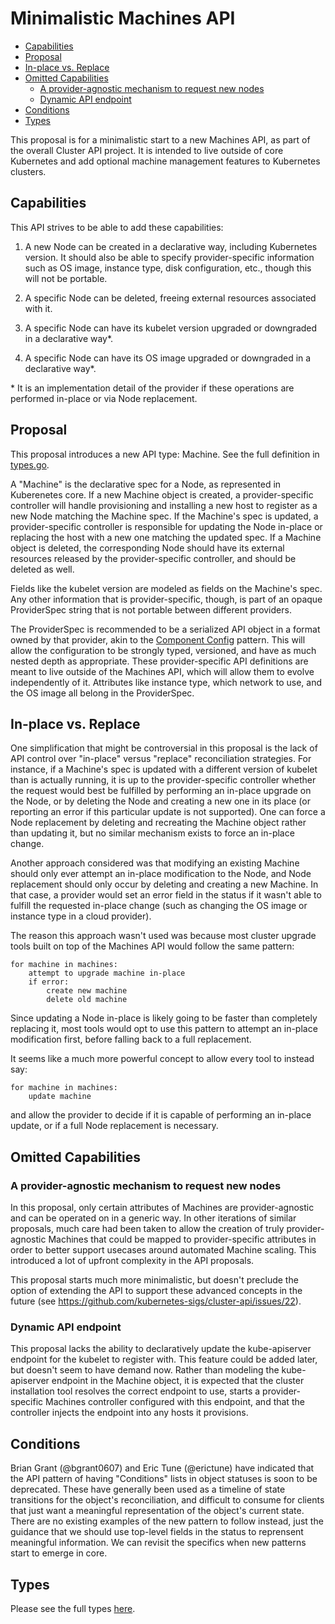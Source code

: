 Minimalistic Machines API
=========================
<!-- START doctoc generated TOC please keep comment here to allow auto update -->
<!-- DON'T EDIT THIS SECTION, INSTEAD RE-RUN doctoc TO UPDATE -->


- [Capabilities](#capabilities)
- [Proposal](#proposal)
- [In-place vs. Replace](#in-place-vs-replace)
- [Omitted Capabilities](#omitted-capabilities)
  - [A provider-agnostic mechanism to request new nodes](#a-provider-agnostic-mechanism-to-request-new-nodes)
  - [Dynamic API endpoint](#dynamic-api-endpoint)
- [Conditions](#conditions)
- [Types](#types)

<!-- END doctoc generated TOC please keep comment here to allow auto update -->

This proposal is for a minimalistic start to a new Machines API, as part of the
overall Cluster API project. It is intended to live outside of core Kubernetes
and add optional machine management features to Kubernetes clusters.

## Capabilities

This API strives to be able to add these capabilities:

1. A new Node can be created in a declarative way, including Kubernetes version.
   It should also be able to specify provider-specific information such as OS image,
   instance type, disk configuration, etc., though this will not be portable.

1. A specific Node can be deleted, freeing external resources associated with
   it.

1. A specific Node can have its kubelet version upgraded or downgraded in a
   declarative way\*.

1. A specific Node can have its OS image upgraded or downgraded in a declarative
   way\*.

\*  It is an implementation detail of the provider if these operations are
performed in-place or via Node replacement.

## Proposal

This proposal introduces a new API type: Machine. See the full definition in
[types.go](types.go).

A "Machine" is the declarative spec for a Node, as represented in Kuberenetes
core. If a new Machine object is created, a provider-specific controller will
handle provisioning and installing a new host to register as a new Node matching
the Machine spec. If the Machine's spec is updated, a provider-specific
controller is responsible for updating the Node in-place or replacing the host
with a new one matching the updated spec. If a Machine object is deleted, the
corresponding Node should have its external resources released by the
provider-specific controller, and should be deleted as well.

Fields like the kubelet version are modeled as fields on the Machine's spec.
Any other information that is provider-specific, though, is part of an opaque
ProviderSpec string that is not portable between different providers.

The ProviderSpec is recommended to be a serialized API object in a format
owned by that provider, akin to the [Component Config](https://goo.gl/opSc2o)
pattern. This will allow the configuration to be strongly typed, versioned, and
have as much nested depth as appropriate. These provider-specific API
definitions are meant to live outside of the Machines API, which will allow them
to evolve independently of it. Attributes like instance type, which network to
use, and the OS image all belong in the ProviderSpec.

## In-place vs. Replace

One simplification that might be controversial in this proposal is the lack of
API control over "in-place" versus "replace" reconciliation strategies. For
instance, if a Machine's spec is updated with a different version of kubelet
than is actually running, it is up to the provider-specific controller whether
the request would best be fulfilled by performing an in-place upgrade on the
Node, or by deleting the Node and creating a new one in its place (or reporting
an error if this particular update is not supported). One can force a Node
replacement by deleting and recreating the Machine object rather than updating
it, but no similar mechanism exists to force an in-place change.

Another approach considered was that modifying an existing Machine should only
ever attempt an in-place modification to the Node, and Node replacement should
only occur by deleting and creating a new Machine. In that case, a provider
would set an error field in the status if it wasn't able to fulfill the
requested in-place change (such as changing the OS image or instance type in a
cloud provider).

The reason this approach wasn't used was because most cluster upgrade tools
built on top of the Machines API would follow the same pattern:

    for machine in machines:
        attempt to upgrade machine in-place
        if error:
            create new machine
            delete old machine

Since updating a Node in-place is likely going to be faster than completely
replacing it, most tools would opt to use this pattern to attempt an in-place
modification first, before falling back to a full replacement.

It seems like a much more powerful concept to allow every tool to instead say:

    for machine in machines:
        update machine

and allow the provider to decide if it is capable of performing an in-place
update, or if a full Node replacement is necessary.

## Omitted Capabilities

### A provider-agnostic mechanism to request new nodes

In this proposal, only certain attributes of Machines are provider-agnostic and
can be operated on in a generic way. In other iterations of similar proposals,
much care had been taken to allow the creation of truly provider-agnostic
Machines that could be mapped to provider-specific attributes in order to better
support usecases around automated Machine scaling. This introduced a lot of
upfront complexity in the API proposals.

This proposal starts much more minimalistic, but doesn't preclude the option of
extending the API to support these advanced concepts in the future (see
https://github.com/kubernetes-sigs/cluster-api/issues/22).

### Dynamic API endpoint

This proposal lacks the ability to declaratively update the kube-apiserver
endpoint for the kubelet to register with. This feature could be added later,
but doesn't seem to have demand now. Rather than modeling the kube-apiserver
endpoint in the Machine object, it is expected that the cluster installation
tool resolves the correct endpoint to use, starts a provider-specific Machines
controller configured with this endpoint, and that the controller injects the
endpoint into any hosts it provisions.

## Conditions

Brian Grant (@bgrant0607) and Eric Tune (@erictune) have indicated that the API pattern of having
"Conditions" lists in object statuses is soon to be deprecated. These have
generally been used as a timeline of state transitions for the object's
reconciliation, and difficult to consume for clients that just want a meaningful
representation of the object's current state. There are no existing examples of
the new pattern to follow instead, just the guidance that we should use
top-level fields in the status to reprensent meaningful information. We can
revisit the specifics when new patterns start to emerge in core.

## Types

Please see the full types [here](https://github.com/kubernetes-sigs/cluster-api/tree/release-0.2/pkg/apis/deprecated/v1alpha1/machine_types.go).

